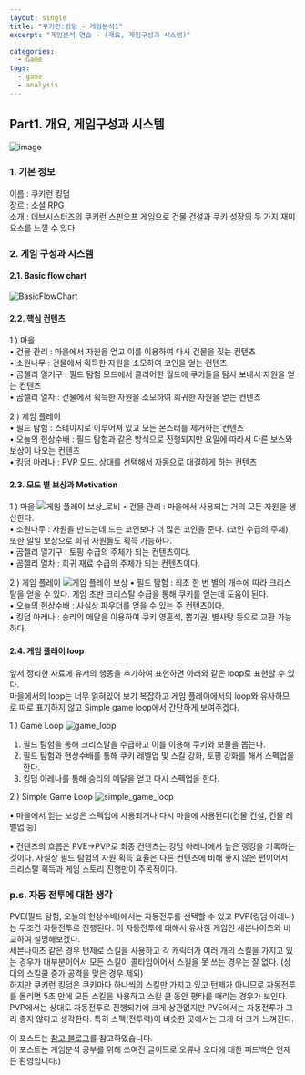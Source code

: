 ```yaml
---
layout: single
title: "쿠키런:킹덤 - 게임분석1"
excerpt: "게임분석 연습 - (개요, 게임구성과 시스템)"

categories:
  - Game
tags:
  - game
  - analysis
---
```


## **Part1. 개요, 게임구성과 시스템**

![image](https://user-images.githubusercontent.com/79121621/109123599-5ed45580-778d-11eb-895e-e49cd921e9cf.png)
### **1. 기본 정보**
이름 : 쿠키런 킹덤  
장르 : 소셜 RPG  
소개 : 데브시스터즈의 쿠키런 스핀오프 게임으로 건물 건설과 쿠키 성장의 두 가지 재미 요소를 느낄 수 있다.  

### **2. 게임 구성과 시스템**
#### **2.1. Basic flow chart**
![BasicFlowChart](https://user-images.githubusercontent.com/79121621/109597040-cc4fff80-7b5a-11eb-9446-0d786f6d61e7.PNG)

#### **2.2. 핵심 컨텐츠**
1 ) 마을  
• 건물 관리 : 마을에서 자원을 얻고 이를 이용하여 다시 건물을 짓는 컨텐츠  
• 소원나무 : 건물에서 획득한 자원을 소모하여 코인을 얻는 컨텐츠  
• 곰젤리 열기구 : 필드 탐험 모드에서 클리어한 월드에 쿠키들을 탐사 보내서 자원을 얻는 컨텐츠  
• 곰젤리 열차 : 건물에서 획득한 자원을 소모하여 희귀한 자원을 얻는 컨텐츠  

2 ) 게임 플레이  
• 필드 탐험 : 스테이지로 이루어져 있고 모든 몬스터를 제거하는 컨텐츠  
• 오늘의 현상수배 : 필드 탐험과 같은 방식으로 진행되지만 요일에 따라서 다른 보스와 보상이 나오는 컨텐츠  
• 킹덤 아레나 : PVP 모드. 상대를 선택해서 자동으로 대결하게 하는 컨텐츠  

#### **2.3. 모드 별 보상과 Motivation**
1 ) 마을
![게임 플레이 보상_로비](https://user-images.githubusercontent.com/79121621/109253530-5c2c3b80-7833-11eb-8372-fd35f54a17fe.PNG)
• 건물 관리 : 마을에서 사용되는 거의 모든 자원을 생산한다.  
• 소원나무 : 자원을 만드는데 드는 코인보다 더 많은 코인을 준다. (코인 수급의 주체) 또한 일일 보상으로 희귀 자원들도 획득 가능하다.  
• 곰젤리 열기구 : 토핑 수급의 주체가 되는 컨텐츠이다.  
• 곰젤리 열차 : 희귀 재료 수급의 주체가 되는 컨텐츠이다.  

2 ) 게임 플레이
![게임 플레이 보상](https://user-images.githubusercontent.com/79121621/109253528-5afb0e80-7833-11eb-9afd-8063ac94aee6.PNG)
• 필드 탐험 : 최초 한 번 별의 개수에 따라 크리스탈을 얻을 수 있다. 게임 초반 크리스탈 수급을 통해 쿠키를 얻는데 도움이 된다.  
• 오늘의 현상수배 : 사실상 파우더를 얻을 수 있는 주 컨텐츠이다.  
• 킹덤 아레나 : 승리의 메달을 이용하여 쿠키 영혼석, 뽑기권, 별사탕 등으로 교환 가능하다.  

#### **2.4. 게임 플레이 loop**
앞서 정리한 자료에 유저의 행동을 추가하여 표현하면 아래와 같은 loop로 표현할 수 있다.  
마을에서의 loop는 너무 얽혀있어 보기 복잡하고 게임 플레이에서의 loop와 유사하므로 따로 표기하지 않고 Simple game loop에서 간단하게 보여주겠다.  

1 ) Game Loop
![game_loop](https://user-images.githubusercontent.com/79121621/109597046-d07c1d00-7b5a-11eb-973f-a6fd5a20d603.PNG)
1) 필드 탐험을 통해 크리스탈을 수급하고 이를 이용해 쿠키와 보물을 뽑는다.  
2) 필드 탐험과 현상수배를 통해 쿠키 레벨업 및 스킬 강화, 토핑 강화를 해서 스펙업을 한다.  
3) 킹덤 아레나를 통해 승리의 메달을 얻고 다시 스펙업을 한다.  

2 ) Simple Game Loop
![simple_game_loop](https://user-images.githubusercontent.com/79121621/109602507-9105fe80-7b63-11eb-8722-d1933f90cc3f.PNG)

• 마을에서 얻는 보상은 스펙업에 사용되거나 다시 마을에 사용된다(건물 건설, 건물 레벨업 등)  

• 컨텐츠의 흐름은 PVE->PVP로 최종 컨텐츠는 킹덤 아레나에서 높은 랭킹을 기록하는 것이다. 
사실상 필드 탐험의 자원 획득 효율은 다른 컨텐츠에 비해 좋지 않은 편이어서 크리스탈 획득과 게임 스토리 진행만이 주목적이다.

### p.s. 자동 전투에 대한 생각
PVE(필드 탐험, 오늘의 현상수배)에서는 자동전투를 선택할 수 있고 PVP(킹덤 아레나)는 무조건 자동전투로 진행된다. 이 자동전투에 대해서 유사한 게임인 세븐나이츠와 비교하여 설명해보겠다.  
세븐나이츠 같은 경우 턴제로 스킬을 사용하고 각 캐릭터가 여러 개의 스킬을 가지고 있는 경우가 대부분이어서 모든 스킬이 콜타임이어서 스킬을 못 쓰는 경우는 잘 없다. (상대의 스킬쿨 증가 공격을 맞은 경우 제외)  
하지만 쿠키런 킹덤은 쿠키마다 하나씩의 스킬만 가지고 있고 턴제가 아니므로 자동전투를 돌리면 5초 만에 모든 스킬을 사용하고 스킬 쿨 동안 평타를 때리는 경우가 보인다.  
PVP에서는 상대도 자동전투로 진행되기에 크게 상관없지만 PVE에서는 자동전투가 그리 좋지 않다고 생각한다. 특히 스펙(전투력)이 비슷한 곳에서는 그게 더 크게 느껴진다.

이 포스트는 [참고 블로그](https://hiprock.tistory.com/169)를 참고하였습니다.  
이 포스트는 게임분석 공부를 위해 쓰여진 글이므로 오류나 오타에 대한 피드백은 언제든 환영입니다:)